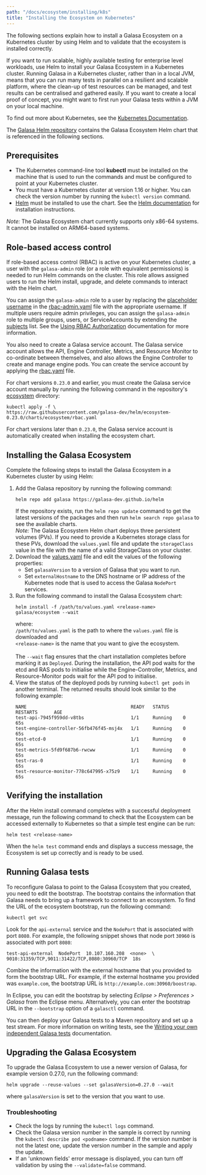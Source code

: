```yaml
---
path: "/docs/ecosystem/installing/k8s"
title: "Installing the Ecosystem on Kubernetes"
---
```


The following sections explain how to install a Galasa Ecosystem on a Kubernetes cluster by using Helm and to validate that the ecosystem is installed correctly.

If you want to run scalable, highly available testing for enterprise level workloads, use Helm to install your Galasa Ecosystem in a Kubernetes cluster. Running Galasa in a Kubernetes cluster, rather than in a local JVM, means that you can run many tests in parallel on a resilient and scalable platform, where the clean-up of test resources can be managed, and test results can be centralised and gathered easily. If you want to create a local proof of concept, you might want to first run your Galasa tests within a JVM on your local machine.

To find out more about Kubernetes, see the <a href=https://kubernetes.io/docs/home/ target="_blank"> Kubernetes Documentation</a>.

The <a href=https://github.com/galasa-dev/helm target="_blank"> Galasa Helm repository</a> contains the Galasa Ecosystem Helm chart that is referenced in the following sections.


## Prerequisites

- The Kubernetes command-line tool **kubectl** must be installed on the machine that is used to run the commands and must be configured to point at your Kubernetes cluster. 
- You must have a Kubernetes cluster at version 1.16 or higher. You can check the version number by running the ```kubectl version``` command.  
- <a href=https://helm.sh target="_blank"> Helm</a> must be installed to use the chart. See the <a href=https://helm.sh/docs/ target="_blank"> Helm documentation</a> for installation instructions.

_Note:_ The Galasa Ecosystem chart currently supports only x86-64 systems. It cannot be installed on ARM64-based systems.

## Role-based access control

If role-based access control (RBAC) is active on your Kubernetes cluster, a user with the `galasa-admin` role (or a role with equivalent permissions) is needed to run Helm commands on the cluster. This role allows assigned users to run the Helm install, upgrade, and delete commands to interact with the Helm chart. 

You can assign the `galasa-admin` role to a user by replacing the <a href=https://github.com/galasa-dev/helm/blob/main/charts/ecosystem/rbac-admin.yaml#L39 target="_blank"> placeholder username</a> in the <a href=https://github.com/galasa-dev/helm/blob/main/charts/ecosystem/rbac-admin.yaml target="_blank"> rbac-admin.yaml</a> file with the appropriate username. If multiple users require admin privileges, you can assign the `galasa-admin` role to multiple groups, users, or ServiceAccounts by extending the <a href=https://github.com/galasa-dev/helm/blob/main/charts/ecosystem/rbac-admin.yaml#L36 target="_blank"> subjects</a> list. See the <a href=https://kubernetes.io/docs/reference/access-authn-authz/rbac/ target="_blank"> Using RBAC Authorization</a> documentation for more information.

You also need to create a Galasa service account. The Galasa service account allows the API, Engine Controller, Metrics, and Resource Monitor to co-ordinate between themselves, and also allows the Engine Controller to create and manage engine pods. You can create the service account by applying the <a href=https://github.com/galasa-dev/helm/blob/main/charts/ecosystem/templates/rbac.yaml target="_blank"> rbac.yaml</a> file. 

For chart versions `0.23.0` and earlier, you must create the Galasa service account manually by running the following command in the repository's <a href=https://github.com/galasa-dev/helm/tree/main/charts/ecosystem target="_blank"> ecosystem</a> directory:
```
kubectl apply -f \
https://raw.githubusercontent.com/galasa-dev/helm/ecosystem-0.23.0/charts/ecosystem/rbac.yaml
``` 

For chart versions later than `0.23.0`, the Galasa service account is automatically created when installing the ecosystem chart.  

## Installing the Galasa Ecosystem 

Complete the following steps to install the Galasa Ecosystem in a Kubernetes cluster by using Helm: 

1.	Add the Galasa repository by running the following command: 
    ``` 
    helm repo add galasa https://galasa-dev.github.io/helm
    ```
    If the repository exists, run the ```helm repo update``` command to get the latest versions of the packages and then run ```helm search repo galasa``` to see the available charts.<br>
    _Note:_ The Galasa Ecosystem Helm chart deploys three persistent volumes (PVs). If you need to provide a Kubernetes storage class for these PVs, download the  `values.yaml` file and update the `storageClass` value in the file with the name of a valid StorageClass on your cluster.
1. Download the <a href=https://github.com/galasa-dev/helm/blob/main/charts/ecosystem/values.yaml target="_blank"> values.yaml</a> file and edit the values of the following properties: 
    - Set `galasaVersion` to a version of Galasa that you want to run. 
    - Set `externalHostname` to the DNS hostname or IP address of the Kubernetes node that is used to access the Galasa `NodePort` services.
1.  Run the following command to install the Galasa Ecosystem chart:
    ```
	helm install -f /path/to/values.yaml <release-name> galasa/ecosystem --wait
    ```
    where:<br>
    `/path/to/values.yaml` is the path to where the `values.yaml` file is downloaded and<br>
    `<release-name>` is the name that you want to give the ecosystem.<br><br>
    The ```--wait``` flag ensures that the chart installation completes before marking it as `Deployed`. During the installation, the API pod waits for the etcd and RAS pods to initialise while the Engine-Controller, Metrics, and Resource-Monitor pods wait for the API pod to initialise.
1.	View the status of the deployed pods by running `kubectl get pods` in another terminal. The returned results should look similar to the following example:
    ```
    NAME                                      READY   STATUS     RESTARTS      AGE
    test-api-7945f959dd-v8tbs                 1/1     Running    0             65s
    test-engine-controller-56fb476f45-msj4x   1/1     Running    0             65s
    test-etcd-0                               1/1     Running    0             65s
    test-metrics-5fd9f687b6-rwcww             1/1     Running    0             65s
    test-ras-0                                1/1     Running    0             65s
    test-resource-monitor-778c647995-x75z9    1/1     Running    0             65s
    ```


## Verifying the installation

After the Helm install command completes with a successful deployment message, run the following command to check that the Ecosystem can be accessed externally to Kubernetes so that a simple test engine can be run:
```
helm test <release-name>
```
When the `helm test` command ends and displays a success message, the Ecosystem is set up correctly and is ready to be used.

## Running Galasa tests

To reconfigure Galasa to point to the Galasa Ecosystem that you created, you need to edit the bootstrap. The bootstrap contains the information that Galasa needs to bring up a framework to connect to an ecosystem. To find the URL of the ecosystem bootstrap, run the following command:
```
kubectl get svc
```
Look for the `api-external` service and the `NodePort` that is associated with port `8080`. For example, the following snippet shows that node port `30960` is associated with port `8080`:
```
test-api-external  NodePort  10.107.160.208  <none>  \
9010:31359/TCP,9011:31422/TCP,8080:30960/TCP  18s
```
Combine the information with the external hostname that you provided to form the bootstrap URL. For example, if the external hostname you provided was `example.com`, the bootstrap URL is `http://example.com:30960/boostrap`. 

In Eclipse, you can edit the bootstrap by selecting *Eclipse > Preferences > Galasa* from the Eclipse menu. Alternatively, you can enter the bootstrap URL in the ```--bootstrap``` option of a `galasctl` command.

You can then deploy your Galasa tests to a Maven repository and set up a test stream. For more information on writing tests, see the <a href=https://galasa.dev/docs/writing-own-tests> Writing your own independent Galasa tests</a> documentation.

## Upgrading the Galasa Ecosystem

To upgrade the Galasa Ecosystem to use a newer version of Galasa, for example version 0.27.0, run the following command:
```
helm upgrade --reuse-values --set galasaVersion=0.27.0 --wait
```
where `galasaVersion` is set to the version that you want to use.

### Troubleshooting

- Check the logs by running the ```kubectl logs``` command. 
- Check the Galasa version number in the sample is correct by running the ```kubectl describe pod <podname>``` command.  If the version number is not the latest one, update the version number in the sample and apply the update.
- If an 'unknown fields' error message is displayed, you can turn off validation by using the  ```--validate=false``` command. 


